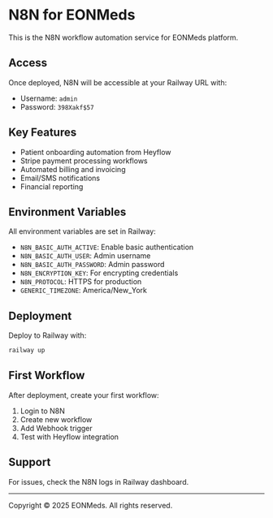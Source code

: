 # N8N for EONMeds

This is the N8N workflow automation service for EONMeds platform.

## Access

Once deployed, N8N will be accessible at your Railway URL with:
- Username: `admin`
- Password: `398Xakf$57`

## Key Features

- Patient onboarding automation from Heyflow
- Stripe payment processing workflows
- Automated billing and invoicing
- Email/SMS notifications
- Financial reporting

## Environment Variables

All environment variables are set in Railway:
- `N8N_BASIC_AUTH_ACTIVE`: Enable basic authentication
- `N8N_BASIC_AUTH_USER`: Admin username
- `N8N_BASIC_AUTH_PASSWORD`: Admin password
- `N8N_ENCRYPTION_KEY`: For encrypting credentials
- `N8N_PROTOCOL`: HTTPS for production
- `GENERIC_TIMEZONE`: America/New_York

## Deployment

Deploy to Railway with:
```bash
railway up
```

## First Workflow

After deployment, create your first workflow:
1. Login to N8N
2. Create new workflow
3. Add Webhook trigger
4. Test with Heyflow integration

## Support

For issues, check the N8N logs in Railway dashboard.

---

Copyright © 2025 EONMeds. All rights reserved.
